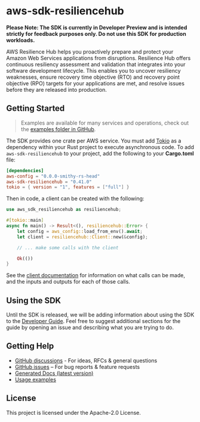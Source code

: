 # aws-sdk-resiliencehub

**Please Note: The SDK is currently in Developer Preview and is intended strictly for
feedback purposes only. Do not use this SDK for production workloads.**

AWS Resilience Hub helps you proactively prepare and protect your Amazon Web Services applications from disruptions. Resilience Hub offers continuous resiliency assessment and validation that integrates into your software development lifecycle. This enables you to uncover resiliency weaknesses, ensure recovery time objective (RTO) and recovery point objective (RPO) targets for your applications are met, and resolve issues before they are released into production.

## Getting Started

> Examples are available for many services and operations, check out the
> [examples folder in GitHub](https://github.com/awslabs/aws-sdk-rust/tree/main/examples).

The SDK provides one crate per AWS service. You must add [Tokio](https://crates.io/crates/tokio)
as a dependency within your Rust project to execute asynchronous code. To add `aws-sdk-resiliencehub` to
your project, add the following to your **Cargo.toml** file:

```toml
[dependencies]
aws-config = "0.0.0-smithy-rs-head"
aws-sdk-resiliencehub = "0.41.0"
tokio = { version = "1", features = ["full"] }
```

Then in code, a client can be created with the following:

```rust
use aws_sdk_resiliencehub as resiliencehub;

#[tokio::main]
async fn main() -> Result<(), resiliencehub::Error> {
    let config = aws_config::load_from_env().await;
    let client = resiliencehub::Client::new(&config);

    // ... make some calls with the client

    Ok(())
}
```

See the [client documentation](https://docs.rs/aws-sdk-resiliencehub/latest/aws_sdk_resiliencehub/client/struct.Client.html)
for information on what calls can be made, and the inputs and outputs for each of those calls.

## Using the SDK

Until the SDK is released, we will be adding information about using the SDK to the
[Developer Guide](https://docs.aws.amazon.com/sdk-for-rust/latest/dg/welcome.html). Feel free to suggest
additional sections for the guide by opening an issue and describing what you are trying to do.

## Getting Help

* [GitHub discussions](https://github.com/awslabs/aws-sdk-rust/discussions) - For ideas, RFCs & general questions
* [GitHub issues](https://github.com/awslabs/aws-sdk-rust/issues/new/choose) – For bug reports & feature requests
* [Generated Docs (latest version)](https://awslabs.github.io/aws-sdk-rust/)
* [Usage examples](https://github.com/awslabs/aws-sdk-rust/tree/main/examples)

## License

This project is licensed under the Apache-2.0 License.

